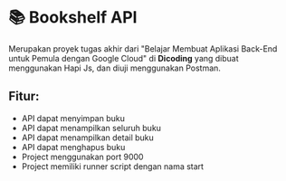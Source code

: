 # 📚 Bookshelf API
Merupakan proyek tugas akhir dari "Belajar Membuat Aplikasi Back-End untuk Pemula dengan Google Cloud" di **Dicoding** yang dibuat menggunakan Hapi Js, dan diuji menggunakan Postman.

## Fitur:
- API dapat menyimpan buku
- API dapat menampilkan seluruh buku
- API dapat menampilkan detail buku
- API dapat menghapus buku
- Project menggunakan port 9000
- Project memiliki runner script dengan nama start
